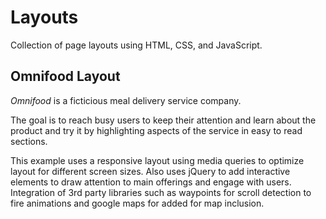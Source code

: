 # Layouts

Collection of page layouts using HTML, CSS, and JavaScript.


## Omnifood Layout

*Omnifood* is a ficticious meal delivery service company.

The goal is to reach busy users to keep their attention and learn about the product and try it by highlighting aspects of the service in easy to read sections.

This example uses a responsive layout using media queries to optimize layout for different screen sizes.  Also uses jQuery to add interactive elements to draw attention to main offerings and engage with users.  Integration of 3rd party libraries such as waypoints for scroll detection to fire animations and google maps for added for map inclusion.  
